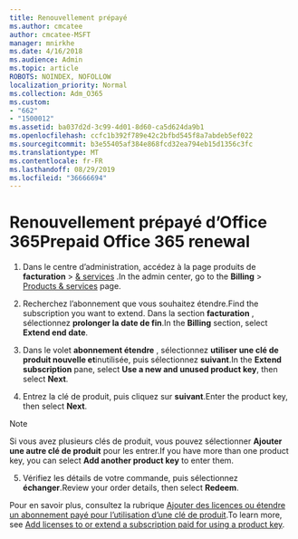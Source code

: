 ```yaml
---
title: Renouvellement prépayé
ms.author: cmcatee
author: cmcatee-MSFT
manager: mnirkhe
ms.date: 4/16/2018
ms.audience: Admin
ms.topic: article
ROBOTS: NOINDEX, NOFOLLOW
localization_priority: Normal
ms.collection: Adm_O365
ms.custom:
- "662"
- "1500012"
ms.assetid: ba037d2d-3c99-4d01-8d60-ca5d624da9b1
ms.openlocfilehash: ccfc1b392f789e42c2bfbd545f8a7abdeb5ef022
ms.sourcegitcommit: b3e55405af384e868fcd32ea794eb15d1356c3fc
ms.translationtype: MT
ms.contentlocale: fr-FR
ms.lasthandoff: 08/29/2019
ms.locfileid: "36666694"
---
```

# <a name="prepaid-office-365-renewal"></a><span data-ttu-id="7fd30-102">Renouvellement prépayé d’Office 365</span><span class="sxs-lookup"><span data-stu-id="7fd30-102">Prepaid Office 365 renewal</span></span>

1. <span data-ttu-id="7fd30-103">Dans le centre d’administration, accédez à la page produits de **facturation** \> [& services](https://go.microsoft.com/fwlink/p/?linkid=842054) .</span><span class="sxs-lookup"><span data-stu-id="7fd30-103">In the admin center, go to the **Billing** \> [Products & services](https://go.microsoft.com/fwlink/p/?linkid=842054) page.</span></span>

2. <span data-ttu-id="7fd30-104">Recherchez l’abonnement que vous souhaitez étendre.</span><span class="sxs-lookup"><span data-stu-id="7fd30-104">Find the subscription you want to extend.</span></span> <span data-ttu-id="7fd30-105">Dans la section **facturation** , sélectionnez **prolonger la date de fin**.</span><span class="sxs-lookup"><span data-stu-id="7fd30-105">In the **Billing** section, select **Extend end date**.</span></span>

3. <span data-ttu-id="7fd30-106">Dans le volet **abonnement étendre** , sélectionnez **utiliser une clé de produit nouvelle et**inutilisée, puis sélectionnez **suivant**.</span><span class="sxs-lookup"><span data-stu-id="7fd30-106">In the **Extend subscription** pane, select **Use a new and unused product key**, then select **Next**.</span></span>

4. <span data-ttu-id="7fd30-107">Entrez la clé de produit, puis cliquez sur **suivant**.</span><span class="sxs-lookup"><span data-stu-id="7fd30-107">Enter the product key, then select **Next**.</span></span>

> [!NOTE]
> <span data-ttu-id="7fd30-108">Si vous avez plusieurs clés de produit, vous pouvez sélectionner **Ajouter une autre clé de produit** pour les entrer.</span><span class="sxs-lookup"><span data-stu-id="7fd30-108">If you have more than one product key, you can select **Add another product key** to enter them.</span></span>

5. <span data-ttu-id="7fd30-109">Vérifiez les détails de votre commande, puis sélectionnez **échanger**.</span><span class="sxs-lookup"><span data-stu-id="7fd30-109">Review your order details, then select **Redeem**.</span></span>

<span data-ttu-id="7fd30-110">Pour en savoir plus, consultez la rubrique [Ajouter des licences ou étendre un abonnement payé pour l’utilisation d’une clé de produit](https://docs.microsoft.com/office365/admin/misc/add-licenses-using-product-key).</span><span class="sxs-lookup"><span data-stu-id="7fd30-110">To learn more, see [Add licenses to or extend a subscription paid for using a product key](https://docs.microsoft.com/office365/admin/misc/add-licenses-using-product-key).</span></span>